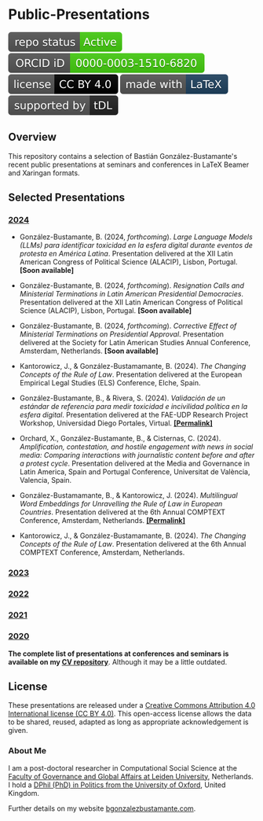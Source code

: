 # Public-Presentations

[![Project Status: Active – The project has reached a stable, usable state and is being actively developed.](https://raw.githubusercontent.com/training-datalab/badges/main/project_status/active.svg)](https://bgonzalezbustamante.github.io/Public-Presentations/docs/STATUS.html) [![ORCID](https://raw.githubusercontent.com/training-datalab/badges/main/orcid/orcid_bgb.svg)](http://orcid.org/0000-0003-1510-6820) [![License](https://raw.githubusercontent.com/training-datalab/badges/main/licenses/cc_by_4_0.svg)](../LICENSE.md) [![Latex](https://raw.githubusercontent.com/training-datalab/badges/main/software/latex.svg)](https://www.latex-project.org/) [![tDL](https://raw.githubusercontent.com/training-datalab/badges/main/tDL.svg)](https://training-datalab.com/)

## Overview

This repository contains a selection of Bastián González-Bustamante's recent public presentations at seminars and conferences in LaTeX Beamer and Xaringan formats.

## Selected Presentations

### [2024](2024.md)

* González-Bustamante, B. (2024, *forthcoming*). *Large Language Models (LLMs) para identificar toxicidad en la esfera digital durante eventos de protesta en América Latina*. Presentation delivered at the XII Latin American Congress of Political Science (ALACIP), Lisbon, Portugal. **[Soon available]**

* González-Bustamante, B. (2024, *forthcoming*). *Resignation Calls and Ministerial Terminations in Latin American Presidential Democracies*. Presentation delivered at the XII Latin American Congress of Political Science (ALACIP), Lisbon, Portugal. **[Soon available]**

* González-Bustamante, B. (2024, *forthcoming*). *Corrective Effect of Ministerial Terminations on Presidential Approval*. Presentation delivered at the Society for Latin American Studies Annual Conference, Amsterdam, Netherlands. **[Soon available]**

* Kantorowicz, J., & González-Bustamamante, B. (2024). *The Changing Concepts of the Rule of Law*. Presentation delivered at the European Empirical Legal Studies (ELS) Conference, Elche, Spain.

* González-Bustamante, B., & Rivera, S. (2024). *Validación de un estándar de referencia para medir toxicidad e incivilidad política en la esfera digital*. Presentation delivered at the FAE-UDP Research Project Workshop, Universidad Diego Portales, Virtual. **[[Permalink]](https://github.com/bgonzalezbustamante/Public-Presentations/blob/main/2024/Beamer-Labelling-Workshop-2024.pdf)**

* Orchard, X., González-Bustamante, B., & Cisternas, C. (2024). *Amplification, contestation, and hostile engagement with news in social media: Comparing interactions with journalistic content before and after a protest cycle*. Presentation delivered at the Media and Governance in Latin America, Spain and Portugal Conference, Universitat de València, Valencia, Spain.

* González-Bustamamante, B., & Kantorowicz, J. (2024). *Multilingual Word Embeddings for Unravelling the Rule of Law in European Countries*. Presentation delivered at the 6th Annual COMPTEXT Conference, Amsterdam, Netherlands. **[[Permalink]](https://github.com/bgonzalezbustamante/Public-Presentations/blob/main/2024/Beamer-COMPTEXT-ParlaMint-2024.pdf)**

* Kantorowicz, J., & González-Bustamamante, B. (2024). *The Changing Concepts of the Rule of Law*. Presentation delivered at the 6th Annual COMPTEXT Conference, Amsterdam, Netherlands.

### [2023](2023.md)

### [2022](2022.md)

### [2021](2021.md)

### [2020](2020.md)

**The complete list of presentations at conferences and seminars is available on my [CV repository](https://bgonzalezbustamante.github.io/CV-XeLaTeX/)**. Although it may be a little outdated.

## License

These presentations are released under a [Creative Commons Attribution 4.0 International license (CC BY 4.0)](../LICENSE.md). This open-access license allows the data to be shared, reused, adapted as long as appropriate acknowledgement is given.

### About Me

I am a post-doctoral researcher in Computational Social Science at the [Faculty of Governance and Global Affairs at Leiden University](https://www.universiteitleiden.nl/en/governance-and-global-affairs), Netherlands. I hold a [DPhil (PhD) in Politics from the University of Oxford](https://www.politics.ox.ac.uk/), United Kingdom.

Further details on my website [bgonzalezbustamante.com](https://bgonzalezbustamante.com/).
